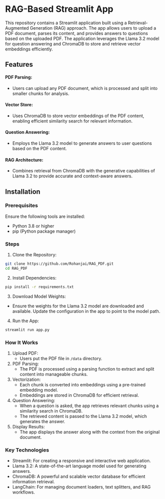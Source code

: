 # RAG-Based Streamlit App

This repository contains a Streamlit application built using a Retrieval-Augmented Generation (RAG) approach. The app allows users to upload a PDF document, parses its content, and provides answers to questions based on the uploaded PDF. The application leverages the Llama 3.2 model for question answering and ChromaDB to store and retrieve vector embeddings efficiently.

## Features
#### PDF Parsing:
-   Users can upload any PDF document, which is processed and split into smaller chunks for analysis.
#### Vector Store:
-	Uses ChromaDB to store vector embeddings of the PDF content, enabling efficient similarity search for relevant information.
#### Question Answering:
-	Employs the Llama 3.2 model to generate answers to user questions based on the PDF content.
#### RAG Architecture:
-	Combines retrieval from ChromaDB with the generative capabilities of Llama 3.2 to provide accurate and context-aware answers.

## Installation

### Prerequisites

Ensure the following tools are installed:
- Python 3.8 or higher
- pip (Python package manager)

### Steps
1.	Clone the Repository:
```bash
git clone https://github.com/Rohanjai/RAG_PDF.git
cd RAG_PDF
```

2.	Install Dependencies:
```bash
pip install -r requirements.txt
```

3.	Download Model Weights:
- Ensure the weights for the Llama 3.2 model are downloaded and available. Update the configuration in the app to point to the model path.
4.	Run the App:
```bash
streamlit run app.py
```
### How It Works
1.	Upload PDF:
	-	Users put the  PDF file in `/data` directory.
2.	PDF Parsing:
	-	The PDF is processed using a parsing function to extract and split content into manageable chunks.
3.	Vectorization:
	-	Each chunk is converted into embeddings using a pre-trained embedding model.
	-	Embeddings are stored in ChromaDB for efficient retrieval.
4.	Question Answering:
	-	When a question is asked, the app retrieves relevant chunks using a similarity search in ChromaDB.
	-	The retrieved content is passed to the Llama 3.2 model, which generates the answer.
5.	Display Results:
	-	The app displays the answer along with the context from the original document.

### Key Technologies
-	Streamlit: For creating a responsive and interactive web application.
-	Llama 3.2: A state-of-the-art language model used for generating answers.
-	ChromaDB: A powerful and scalable vector database for efficient information retrieval.
-	LangChain: For managing document loaders, text splitters, and RAG workflows.

